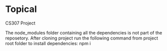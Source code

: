 # Topical
CS307 Project

The node_modules folder containing all the dependencies is not part of the reposetory.
After cloning project run the following command from project root folder to install dependencies:
    npm i